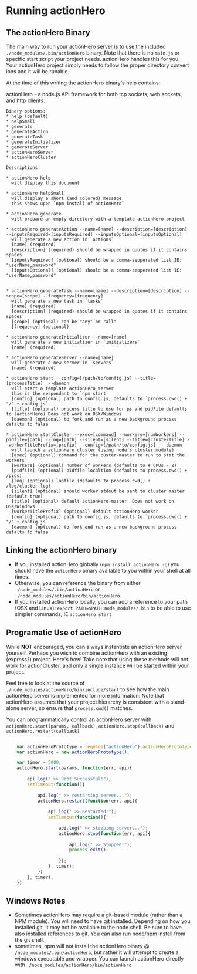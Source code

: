 # Running actionHero

## The actionHero Binary
The main way to run your actionHero server is to use the included `./node_modules/.bin/actionHero` binary.  Note that there is no `main.js` or specific start script your project needs.  actionHero handles this for you.  Your actionHero project simply needs to follow the proper directory convert ions and it will be runable.

At the time of this writing the actionHero binary's help contains:

actionHero - a node.js API framework for both tcp sockets, web sockets, and http clients.

    Binary options:
	* help (default)
	* helpSmall
	* generate
	* generateAction
	* generateTask
	* generateInitializer
	* generateServer
	* actionHeroServer
	* actionHeroCluster
	
	Descriptions:
	
	* actionHero help
	  will display this document
	
	* actionHero helpSmall
	  will display a short (and colored) message
	  this shows upon `npm install of actionHero`
	
	* actionHero generate
	  will prepare an empty directory with a template actionHero project
	
	* actionHero generateAction --name=[name] --description=[description] --inputsRequired=[inputsRequired] --inputsOptional=[inputsOptional]
	  will generate a new action in `actions`
	  [name] (required)
	  [description] (required) should be wrapped in quotes if it contains spaces
	  [inputsRequired] (optional) should be a comma-sepperated list IE: "userName,password"
	  [inputsOptional] (optional) should be a comma-sepperated list IE: "userName,password"
	
	
	* actionHero generateTask --name=[name] --description=[description] --scope=[scope] --frequency=[frequency] 
	  will generate a new task in `tasks`
	  [name] (required)
	  [description] (required) should be wrapped in quotes if it contains spaces
	  [scope] (optional) can be "any" or "all"
	  [frequency] (optional)
	
	* actionHero generateInitializer --name=[name]
	  will generate a new initializer in `initializers`
	  [name] (required)
	
	* actionHero generateServer --name=[name]
	  will generate a new server in `servers`
	  [name] (required)
	
	* actionHero start --config=[/path/to/config.js] --title=[processTitle]  --daemon
	  will start a template actionHero server
	  this is the respondant to `npm start`
	  [config] (optional) path to config.js, defaults to `process.cwd() + "/" + config.js`
	  [title] (optional) process title to use for ps and pidFile defaults to (actionHero) Does not work on OSX/Windows
	  [daemon] (optional) to fork and run as a new background process defalts to false
	
	* actionHero startCluster --exec=[command] --workers=[numWorkers] --pidfile=[path] --log=[path] --silent=[silent] --title=[clusterTitle] --workerTitlePrefix=[prefix] --config=[/path/to/config.js]  --daemon
	  will launch a actionHero cluster (using node's cluster module)
	  [exec] (optional) command for the custer-master to run to stat the workers
	  [workers] (optional) number of workers (defaults to # CPUs - 2)
	  [pidfile] (optional) pidfile localtion (defaults to process.cwd() + /pids)
	  [log] (optional) logfile (defaults to process.cwd() + /log/cluster.log)
	  [silent] (optional) should worker stdout be sent to cluster master (default true)
	  [title] (optional) default actionHero-master  Does not work on OSX/Windows
	  [workerTitlePrefix] (optional) default actionHero-worker
	  [config] (optional) path to config.js, defaults to `process.cwd() + "/" + config.js`
	  [daemon] (optional) to fork and run as a new background process defalts to false

## Linking the actionHero binary

* If you installed actionHero globally (`npm install actionHero -g`) you should have the `actionHero` binary available to you within your shell at all times.
* Otherwise, you can reference the binary from either `./node_modules/.bin/actionHero` or `./node_modules/actionHero/bin/actionHero`.
* If you installed actionHero locally, you can add a reference to your path (OSX and Linux): `export PATH=$PATH:node_modules/.bin` to be able to use simpler commands, IE `actionHero start`

## Programatic Use of actionHero

While **NOT** encouraged, you can always instantiate an actionHero server yourself.  Perhaps you wish to combine actionHero with an existing (express?) project.  Here's how!  Take note that using these methods will not work for actionCluster, and only a single instance will be started within your project.  

Feel free to look at the source of `./node_modules/actionHero/bin/include/start` to see how the main actionHero server is implemented for more information.  Note that actionHero assumes that your project hierarchy is consistent with a stand-alone server, so ensure that `process.cwd()` matches.

You can programmatically control an actionHero server with `actionHero.start(params, callback)`, `actionHero.stop(callback)` and `actionHero.restart(callback)`

```javascript

    var actionHeroPrototype = require("actionHero").actionHeroPrototype;
    var actionHero = new actionHeroPrototype();

	var timer = 5000;
	actionHero.start(params, function(err, api){
		
		api.log(" >> Boot Successful!");
		setTimeout(function(){
			
			api.log(" >> restarting server...");
			actionHero.restart(function(err, api){
				
				api.log(" >> Restarted!");
				setTimeout(function(){
					
					api.log(" >> stopping server...");
					actionHero.stop(function(err, api){
						
						api.log(" >> Stopped!");
						process.exit();
						
					});
				}, timer);
			})
		}, timer);
	});
```

## Windows Notes

- Sometimes actionHero may require a git-based module (rather than a NPM module).  You will need to have git installed.  Depending on how you installed git, it may not be available to the node shell.  Be sure to have also installed references to git.  You can also run node/npm install from the git shell. 
- sometimes, npm will not install the actionHero binary @ `/node_modules/.bin/actionHero`, but rather it will attempt to create a windows executable and wrapper.  You can launch actionHero directly with `./node_modules/actionHero/bin/actionHero`